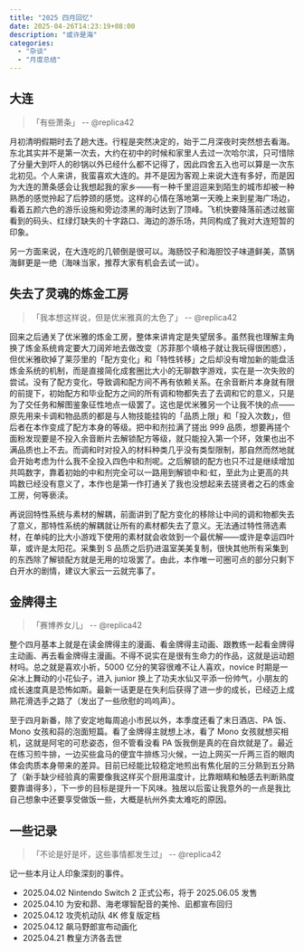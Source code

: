 ```yaml
---
title: "2025 四月回忆"
date: 2025-04-26T14:23:19+08:00
description: "或许是海"
categories:
  - "杂谈"
  - "月度总结"
---
```


## 大连

> 「有些萧条」 -- @replica42

月初清明假期时去了趟大连。行程是突然决定的，始于二月深夜时突然想去看海。东北其实并不是第一次去，大约在初中的时候和家里人去过一次哈尔滨，只可惜除了分量大到吓人的砂锅以外已经什么都不记得了，因此四舍五入也可以算是一次东北初见。个人来讲，我蛮喜欢大连的。并不是因为客观上来说大连有多好，而是因为大连的萧条感会让我想起我的家乡——有一种千里迢迢来到陌生的城市却被一种熟悉的感觉拎起了后脖颈的感觉。这样的心情在落地第一天晚上来到星海广场边，看着五颜六色的游乐设施和旁边漆黑的海时达到了顶峰。飞机快要降落前透过舷窗看到的码头、红绿灯缺失的十字路口、海边的游乐场，共同构成了我对大连短暂的印象。

另一方面来说，在大连吃的几顿倒是很可以。海肠饺子和海胆饺子味道鲜美，蒸锅海鲜更是一绝（海味当家，推荐大家有机会去试一试）。

## 失去了灵魂的炼金工房

> 「我本想这样说，但是优米雅真的太色了」 -- @replica42

回来之后通关了优米雅的炼金工房，整体来讲肯定是失望居多。虽然我也理解主角换了炼金系统肯定要大刀阔斧地去做改变（苏菲那个填格子就让我玩得很困惑），但优米雅砍掉了莱莎里的「配方变化」和「特性转移」之后却没有增加新的能盘活炼金系统的机制，而是直接简化成套圈比大小的无聊数字游戏，实在是一次失败的尝试。没有了配方变化，导致调和配方间不再有依赖关系。在余音断片本身就有限的前提下，初始配方和毕业配方之间的所有调和物都失去了去调和它的意义，只是为了交任务和解图鉴象征性地点一级罢了。这也是优米雅另一个让我不快的点——原先用来卡调和物品质的都是与人物技能挂钩的「品质上限」和「投入次数」，但后者在本作变成了配方本身的等级。把中和剂拉满了搓出 999 品质，想要再搓个面粉发现要是不投入余音断片去解锁配方等级，就只能投入第一个环，效果也出不满品质也上不去。而调和时对投入的材料种类几乎没有类型限制，那自然而然地就会开始考虑为什么我不全投入四色中和剂呢。之后解锁的配方也只不过是继续增加共鸣数字，靠着初始的中和剂完全可以一路用到解锁中和·虹，至此为止更高的共鸣数已经没有意义了，本作也是第一作打通关了我也没想起来去搓贤者之石的炼金工房，何等亵渎。

再说回特性系统与素材的解耦，前面讲到了配方变化的移除让中间的调和物都失去了意义，那特性系统的解耦就让所有的素材都失去了意义。无法通过特性筛选素材，在单纯的比大小游戏下使用的素材就会收敛到一个最优解——或许是幸运四叶草，或许是太阳花。采集到 S 品质之后扔进温室美美复制，很快其他所有采集到的东西除了解锁配方就是无用的垃圾罢了。由此，本作唯一可圈可点的部分只剩下白开水的剧情，建议大家云一云就完事了。

## 金牌得主

> 「赛博养女儿」 -- @replica42

整个四月基本上就是在读金牌得主的漫画、看金牌得主动画、跟教练一起看金牌得主动画、再去看金牌得主漫画。不得不说实在是很有生命力的作品，这就是运动题材吗。总之就是喜欢小祈，5000 亿分的笑容很难不让人喜欢，novice 时期是一朵冰上舞动的小花仙子，进入 junior 换上了功夫水仙又平添一份帅气，小朋友的成长速度真是恐怖如斯。最新一话更是在失利后获得了进一步的成长，已经迈上成熟花滑选手之路了（发出了一些欣慰的呜呜声）。

至于四月新番，除了安定地每周追小市民以外，本季度还看了末日酒店、PA 饭、Mono 女孩和蒜的泡面短篇。看了金牌得主就想上冰，看了 Mono 女孩就想买相机，这就是阿宅的可悲姿态，但不管看没看 PA 饭我倒是真的在自炊就是了。最近在练习煎牛排，一边买些盒马的便宜牛排练习火候，一边上网买一斤两三百的眼肉体会肉质本身带来的差异。目前已经能比较稳定地煎出有焦化层的三分熟到五分熟了（新手缺少经验真的需要像我这样买个厨用温度计，比靠眼睛和触感去判断熟度要靠谱得多），下一步的目标是提升一下风味。独居以后蛮让我意外的一点是我比自己想象中还要享受做饭一些，大概是杭州外卖太难吃的原因。

## 一些记录

> 「不论是好是坏，这些事情都发生过」 -- @replica42

记一些本月让人印象深刻的事件。

* 2025.04.02 Nintendo Switch 2 正式公布，将于 2025.06.05 发售
* 2025.04.10 为安和昴、海老塚智配音的美怜、凪都宣布回归
* 2025.04.12 攻壳机动队 4K 修复版定档
* 2025.04.12 飙马野郎宣布动画化
* 2025.04.21 教皇方济各去世
